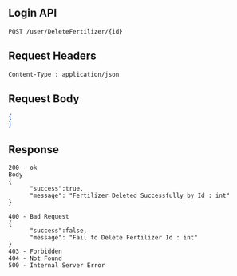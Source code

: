 ## Login API
```
POST /user/DeleteFertilizer/{id}
```

## Request Headers
```
Content-Type : application/json
```
 
## Request Body
``` json 
{
}
```
## Response
```
200 - ok
Body
{
      "success":true,
      "message": "Fertilizer Deleted Successfully by Id : int"
}

400 - Bad Request 
{
      "success":false,
      "message": "Fail to Delete Fertilizer Id : int"
}
403 - Forbidden
404 - Not Found
500 - Internal Server Error
